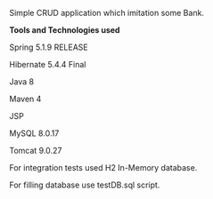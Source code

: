 Simple CRUD application which imitation some Bank.

**Tools and Technologies used**

Spring 5.1.9 RELEASE

Hibernate 5.4.4 Final

Java 8

Maven 4

JSP

MySQL 8.0.17

Tomcat 9.0.27

For integration tests used H2 In-Memory database.

For filling database use testDB.sql script.
